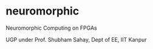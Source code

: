 # neuromorphic
Neuromorphic Computing on FPGAs

UGP under Prof. Shubham Sahay, Dept of EE, IIT Kanpur


